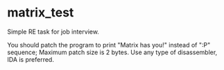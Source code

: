 # matrix_test
Simple RE task for job interview.

You should patch the program to print "Matrix has you!" instead of ":P" sequence;
Maximum patch size is 2 bytes.
Use any type of disassembler, IDA is preferred.
